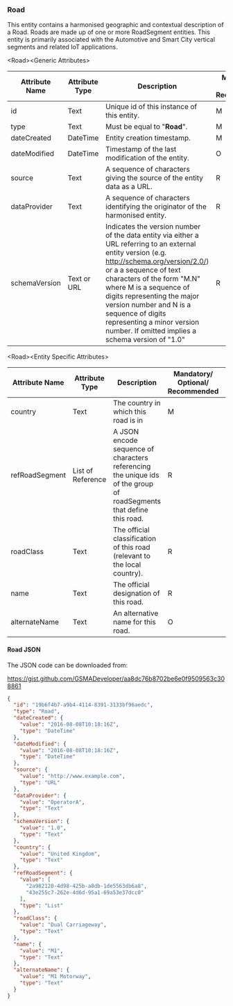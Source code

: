 ### Road

This entity contains a harmonised geographic and contextual description of a
Road. Roads are made up of one or more RoadSegment entities. This entity is
primarily associated with the Automotive and Smart City vertical segments and
related IoT applications.

&lt;Road&gt;&lt;Generic Attributes&gt;

| Attribute Name | Attribute Type | Description                                                                                                                                                                                                                                                                                                                                                                               | Mandatory/ Optional/ Recommended | May be Null |
|----------------|----------------|-------------------------------------------------------------------------------------------------------------------------------------------------------------------------------------------------------------------------------------------------------------------------------------------------------------------------------------------------------------------------------------------|----------------------------------|-------------|
| id             | Text           | Unique id of this instance of this entity.                                                                                                                                                                                                                                                                                                                                                | M                                | N           |
| type           | Text           | Must be equal to "**Road**".                                                                                                                                                                                                                                                                                                                                                              | M                                | N           |
| dateCreated    | DateTime       | Entity creation timestamp.                                                                                                                                                                                                                                                                                                                                                                | M                                | N           |
| dateModified   | DateTime       | Timestamp of the last modification of the entity.                                                                                                                                                                                                                                                                                                                                         | O                                | Y           |
| source         | Text           | A sequence of characters giving the source of the entity data as a URL.                                                                                                                                                                                                                                                                                                                   | R                                | Y           |
| dataProvider   | Text           | A sequence of characters identifying the originator of the harmonised entity.                                                                                                                                                                                                                                                                                                             | R                                | Y           |
| schemaVersion  | Text or URL    | Indicates the version number of the data entity via either a URL referring to an external entity version (e.g. http://schema.org/version/2.0/) or a a sequence of text characters of the form "M.N" where M is a sequence of digits representing the major version number and N is a sequence of digits representing a minor version number. If omitted implies a schema version of "1.0" | R                                | Y           |

&lt;Road&gt;&lt;Entity Specific Attributes&gt;

| Attribute Name | Attribute Type    | Description                                                                                                         | Mandatory/ Optional/ Recommended | May be Null |
|----------------|-------------------|---------------------------------------------------------------------------------------------------------------------|----------------------------------|-------------|
| country        | Text              | The country in which this road is in                                                                                | M                                | N           |
| refRoadSegment | List of Reference | A JSON encode sequence of characters referencing the unique ids of the group of roadSegments that define this road. | R                                | Y           |
| roadClass      | Text              | The official classification of this road (relevant to the local country).                                           | R                                | Y           |
| name           | Text              | The official designation of this road.                                                                              | R                                | Y           |
| alternateName  | Text              | An alternative name for this road.                                                                                  | O                                | Y           |

#### Road JSON

The JSON code can be downloaded from:

https://gist.github.com/GSMADeveloper/aa8dc76b8702be6e0f9509563c308861
```json
{
  "id": "19b6f4b7-a9b4-4114-8391-3133bf96aedc",
  "type": "Road",
  "dateCreated": {
    "value": "2016-08-08T10:18:16Z",
    "type": "DateTime"
  },
  "dateModified": {
    "value": "2016-08-08T10:18:16Z",
    "type": "DateTime"
  },
  "source": {
    "value": "http://www.example.com",
    "type": "URL"
  },
  "dataProvider": {
    "value": "OperatorA",
    "type": "Text"
  },
  "schemaVersion": {
    "value": "1.0",
    "type": "Text"
  },
  "country": {
    "value": "United Kingdom",
    "type": "Text"
  },
  "refRoadSegment": {
    "value": [
      "2a982120-4d98-425b-a8db-1de5563db6a8",
      "43e255c7-262e-4d6d-95a1-69a53e37dcc0"
    ],
    "type": "List"
  },
  "roadClass": {
    "value": "Dual Carriageway",
    "type": "Text"
  },
  "name": {
    "value": "M1",
    "type": "Text"
  },
  "alternateName": {
    "value": "M1 Motorway",
    "type": "Text"
  }
}
```
